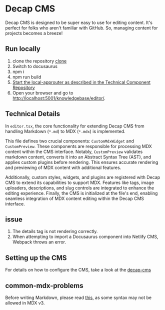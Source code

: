 # Decap CMS

Decap CMS is designed to be super easy to use for editing content. It's perfect for folks who aren't familiar with GitHub. So, managing content for projects becomes a breeze!

## Run locally

1. clone the repository [clone](https://github.tools.sap/sapit-cloud-technologies/sapit-cloud-knowledge-base-content/tree/feat/wysiwyg-editor)
2. Switch to docusaurus
3. npm i
4. npm run build
5. [Start the local-approuter as described in the Technical Component Repository ](https://github.tools.sap/sapit-cloud-technologies/sapit-cloud-knowledge-base#local-development-setup)
6. Open your browser and go to [http://localhost:5001/knowledgebase/editor/](http://localhost:5001/knowledgebase/editor/).

## Technical Details

In `editor.tsx`, the core functionality for extending Decap CMS from handling Markdown (`*.md`) to MDX (`*.mdx`) is implemented.

This file defines two crucial components: `CustomMdxWidget` and `CustomPreview`. These components are responsible for processing MDX content within the CMS interface. Notably, `CustomPreview` validates markdown content, converts it into an Abstract Syntax Tree (AST), and applies custom plugins before rendering. This ensures accurate rendering and previewing of MDX content with additional features.

Additionally, custom styles, widgets, and plugins are registered with Decap CMS to extend its capabilities to support MDX. Features like tags, image uploaders, descriptions, and slug controls are integrated to enhance the editing experience. Finally, the CMS is initialized at the file's end, enabling seamless integration of MDX content editing within the Decap CMS interface.

## issue

1. The details tag is not rendering correctly.
2. When attempting to import a Docusaurus component into Netlify CMS, Webpack throws an error.

## Setting up the CMS

For details on how to configure the CMS, take a look at the [decap-cms](https://decapcms.org/docs/intro/)

## common-mdx-problems

Before writing Markdown, please read [this](https://docusaurus.io/docs/migration/v3#common-mdx-problems), as some syntax may not be allowed in MDX v3.
